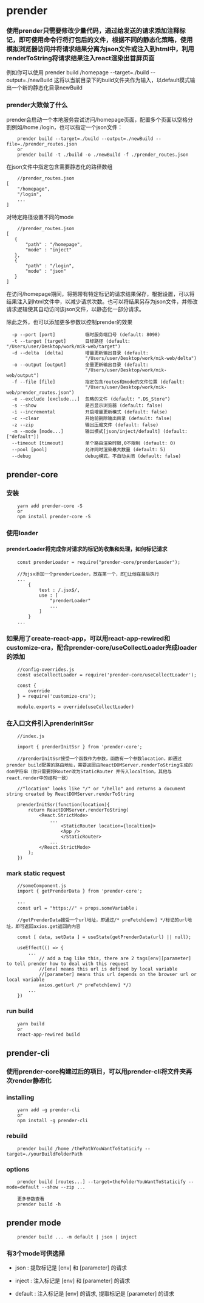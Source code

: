# prender

### 使用prender只需要修改少量代码，通过给发送的请求添加注释标记，即可使用命令行将打包后的文件，根据不同的静态化策略，使用模拟浏览器访问并将请求结果分离为json文件或注入到html中，利用renderToString将请求结果注入react渲染出首屏页面

例如你可以使用
prender build /homepage --target=./build --output=./newBuild
这将以当前目录下的build文件夹作为输入，以default模式输出一个新的静态化目录newBuild

### prender大致做了什么
prender会启动一个本地服务尝试访问/homepage页面，配置多个页面以空格分割例如/home /login，也可以指定一个json文件：
```
    prender build --target=./build --output=./newBuild --file=./prender_routes.json
    or
    prender build -t ./build -o ./newBuild -f ./prender_routes.json
```

在json文件中指定包含需要静态化的路径数组
```
    //prender_routes.json
[
    "/homepage",
    "/login",
    ...
]
```

对特定路径设置不同的mode
```
    //prender_routes.json
[
   {
       "path" : "/homepage",
       "mode" : "inject"
   },
   {
       "path" : "/login",
       "mode" : "json"
   }
]
```

在访问/homepage期间，将把带有特定标记的请求结果保存，根据设置，可以将结果注入到html文件中，以减少请求次数。也可以将结果另存为json文件，并修改请求逻辑使其自动访问该json文件，以静态化一部分请求。

除此之外，也可以添加更多参数以控制prender的效果

```
  -p --port [port]           临时服务端口号 (default: 8098)
  -t --target [target]       目标路径 (default: "/Users/user/Desktop/work/mik-web/target")
  -d --delta  [delta]        增量更新输出目录 (default:
                             "/Users/user/Desktop/work/mik-web/delta")
  -o --output [output]       全量更新输出目录 (default:
                             "/Users/user/Desktop/work/mik-web/output")
  -f --file [file]           指定包含routes和mode的文件位置 (default:
                             "/Users/user/Desktop/work/mik-web/prender_routes.json")
  -e --exclude [exclude...]  忽略的文件 (default: ".DS_Store")
  -s --show                  是否显示浏览器 (default: false)
  -i --incremental           开启增量更新模式 (default: false)
  -c --clear                 开始前删除输出目录 (default: false)
  -z --zip                   输出压缩文件 (default: false)
  -m --mode [mode...]        输出模式[json/inject/default] (default: ["default"])
  --timeout [timeout]        单个路由渲染时限,0不限制 (default: 0)
  --pool [pool]              允许同时渲染最大数量 (default: 5)
  --debug                    debug模式，不自动关闭 (default: false)
```
 

## prender-core
### 安装
```
    yarn add prender-core -S
    or
    npm install prender-core -S
```

### 使用loader
#### prenderLoader将完成你对请求的标记的收集和处理，如何标记请求
```
    const prenderLoader = require("prender-core/prenderLoader");

    //为jsx添加一个prenderLoader，放在第一个，即让他在最后执行
    ...
        {
            test : /.jsx$/,
            use : [
                "prenderLoader"
                ...
            ]
        }
    ...
```
### 如果用了create-react-app，可以用react-app-rewired和customize-cra，配合prender-core/useCollectLoader完成loader的添加
```
    //config-overrides.js
    const useCollectLoader = require('prender-core/useCollectLoader');

    const {
        override
    } = require('customize-cra');

    module.exports = override(useCollectLoader)
```

### 在入口文件引入prenderInitSsr
```
    //index.js

    import { prenderInitSsr } from 'prender-core';

    //prenderInitSsr接受一个函数作为参数，函数有一个参数location，即通过prender build配置的路由地址，需要返回由ReactDOMServer.renderToString生成的dom字符串（你只需要将Router改为StaticRouter 并传入localtion，其他与react.render中的结构一致）

    //"location" looks like "/" or "/hello" and returns a document string created by ReactDOMServer.renderToString

    prenderInitSsr(function(location){
        return ReactDOMServer.renderToString(
            <React.StrictMode>
                ...
                    <StaticRouter location={localtion}>
                    <App />
                    </StaticRouter>
                ...
            </React.StrictMode>
        ); 
    })
```

### mark static request
```
    //someComponent.js
    import { getPrenderData } from 'prender-core';
    
    ...
    const url = "https://" + props.someVariable；

    //getPrenderData接受一个url地址，即通过/* preFetch[env] */标记的url地址，即可返回axios.get返回的内容

    const [ data, setData ] = useState(getPrenderData(url) || null);

    useEffect(() => {
        ...
            // add a tag like this, there are 2 tags[env][parameter] to tell prender how to deal with this request
            //[env] means this url is defined by local variable
            //[parameter] means this url depends on the browser url or local variable
            axios.get(url /* preFetch[env] */)
        ...
    })
```

### run build
```
    yarn build
    or 
    react-app-rewired build
```


## prender-cli
### 使用prender-core构建过后的项目，可以用prender-cli将文件夹再次render静态化

### installing
```
    yarn add -g prender-cli
    or
    npm install -g prender-cli
```

### rebuild 
```
    prender build /home /thePathYouWantToStaticify --target=./yourBuildFolderPath 
```

### options
```
    prender build [routes...] --target=theFolderYouWantToStaticify --mode=default --show --zip ...

    更多参数查看
    prender build -h
```

## prender mode
```
    prender build ... -m default | json | inject
```
### 有3个mode可供选择
- json : 提取标记是 [env] 和 [parameter] 的请求

- inject : 注入标记是 [env] 和 [parameter] 的请求

- default : 注入标记是 [env] 的请求, 提取标记是 [parameter] 的请求

